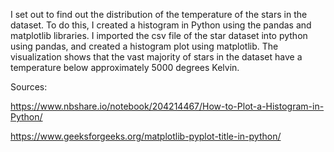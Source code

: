 I set out to find out the distribution of the temperature of the stars in the dataset. To do this, I created a histogram in Python using the pandas and matplotlib libraries. I imported the csv file of the star dataset into python using pandas, and created a histogram plot using matplotlib. The visualization shows that the vast majority of stars in the dataset have a temperature below approximately 5000 degrees Kelvin.

Sources:

https://www.nbshare.io/notebook/204214467/How-to-Plot-a-Histogram-in-Python/

https://www.geeksforgeeks.org/matplotlib-pyplot-title-in-python/
